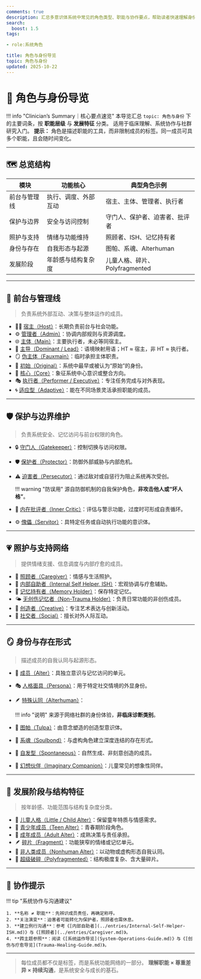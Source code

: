 ```yaml
---
comments: true
description: 汇总多意识体系统中常见的角色类型、职能与协作要点，帮助读者快速理解身份分工与演变关系。
search:
  boost: 1.5
tags:

- role:系统角色

title: 角色与身份导览
topic: 角色与身份
updated: 2025-10-22
---
```


# 🧩 角色与身份导览

!!! info "Clinician’s Summary｜核心要点速览"
    本导览汇总 `topic: 角色与身份` 下的主要词条，按 **职能层级** 与 **发展特征** 分类。
    适用于临床理解、系统协作与社群研究入门。
    **提示：** 角色是描述职能的工具，而非限制成员的标签。同一成员可具多个职能，且会随时间变化。

---

## 🗺️ 总览结构

| 模块 | 功能核心 | 典型角色示例 |
|------|-----------|---------------|
| 前台与管理线 | 执行、调度、外部互动 | 宿主、主体、管理者、执行者 |
| 保护与边界 | 安全与访问控制 | 守门人、保护者、迫害者、批评者 |
| 照护与支持 | 情绪与功能维持 | 照顾者、ISH、记忆持有者 |
| 身份与存在 | 自我形态与起源 | 图帕、系魂、Alterhuman |
| 发展阶段 | 年龄感与结构复杂度 | 儿童人格、碎片、Polyfragmented |

---

## 🧭 前台与管理线

> 负责系统外部互动、决策与整体运作的成员。

- 🧑‍💼 [宿主（Host）](../entries/Host.md)：长期负责前台与社会功能。
- ⚙️ [管理者（Admin）](../entries/Admin.md)：协调内部规则与资源调度。
- 🌐 [主体（Main）](../entries/Main.md)：主要执行者，未必等同宿主。
- 🧭 [主导（Dominant / Lead）](../entries/Dominant-Lead.md)：语境映射用语；HT ≈ 宿主，非 HT ≈ 执行者。
- 🪞 [伪主体（Fauxmain）](../entries/Fauxmain.md)：临时承担主体职责。
- 🌱 [初始（Original）](../entries/Original.md)：系统中最早或被认为“原始”的身份。
- 💠 [核心（Core）](../entries/Core.md)：象征系统中心意识或整合方向。
- 🎭 [执行者（Performer / Executive）](../entries/Performer-Executive.md)：专注任务完成与对外表现。
- 🌀 [适应型（Adaptive）](../entries/Adaptive.md)：能在不同场景灵活承担职能的成员。

---

## 🛡️ 保护与边界维护

> 负责系统安全、记忆访问与前台权限的角色。

- 🔒 [守门人（Gatekeeper）](../entries/Gatekeeper.md)：控制切换与访问权限。
- 🛡️ [保护者（Protector）](../entries/Protector.md)：防御外部威胁与内部危机。
- ⚠️ [迫害者（Persecutor）](../entries/Persecutor.md)：通过敌对或自惩行为阻止系统再次受创。

  !!! warning "防误用"
      源自防御机制的自我保护角色，**非攻击他人或“坏人格”**。

- 🧩 [内在批评者（Inner Critic）](../entries/Inner-Critic.md)：评估与警示功能，过度时可形成自责循环。
- ⚙️ [傀儡（Servitor）](../entries/Servitor.md)：具特定任务或自动执行功能的意识体。

---

## 💗 照护与支持网络

> 提供情绪支援、信息调度与内部疗愈的成员。

- 🤝 [照顾者（Caregiver）](../entries/Caregiver.md)：情感与生活照护。
- 🧭 [内部自助者（Internal Self Helper, ISH）](../entries/Internal-Self-Helper-ISH.md)：宏观协调与疗愈辅助。
- 🧠 [记忆持有者（Memory Holder）](../entries/Memory-Holder.md)：保存特定记忆。
- 🌤️ [无创伤记忆者（Non-Trauma Holder）](../entries/Non-Trauma-Holder.md)：负责日常功能的非创伤成员。
- 🎨 [创造者（Creative）](../entries/Creative.md)：专注艺术表达与创新活动。
- 💬 [社交者（Social）](../entries/Social.md)：擅长对外人际互动。

---

## 🪞 身份与存在形式

> 描述成员的自我认同与起源形态。

- 🧍 [成员（Alter）](../entries/Alter.md)：具独立意识与记忆访问的单元。
- 🎭 [人格面具（Persona）](../entries/Persona.md)：用于特定社交情境的外显身份。
- 🪶 [特殊认同（Alterhuman）](../entries/Alterhuman.md)：

  !!! info "说明"
      来源于网络社群的身份体验，**非临床诊断类别**。

- 🌸 [图帕（Tulpa）](../entries/Tulpa.md)：由意念塑造的创造型意识体。
- 🔗 [系魂（Soulbond）](../entries/Soulbond.md)：与虚构角色建立深度连结的存在形式。
- 💫 [自发型（Spontaneous）](../entries/Spontaneous.md)：自然生成、非刻意创造的成员。
- 🧒 [幻想伙伴（Imaginary Companion）](../entries/Imaginary-Companion.md)：儿童常见的想象性同伴。

---

## 🌱 发展阶段与结构特征

> 按年龄感、功能范围与结构复杂度分类。

- 🧸 [儿童人格（Little / Child Alter）](../entries/Child-Alter.md)：保留童年特质与情感需求。
- 🎒 [青少年成员（Teen Alter）](../entries/Teen-Alter.md)：青春期阶段角色。
- 🧑 [成年成员（Adult Alter）](../entries/Adult-Alter.md)：成熟决策与责任承担。
- 🪶 [碎片（Fragment）](../entries/Fragment.md)：功能狭窄的情绪或记忆单元。
- 🐉 [非人类成员（Nonhuman Alter）](../entries/Nonhuman-Alter.md)：以动物或虚构形态自我认同。
- 🧩 [超级破碎（Polyfragmented）](../entries/Polyfragmented.md)：结构极度复杂、含大量碎片。

---

## 🤝 协作提示

!!! tip "系统协作与沟通建议"

    1. **名称 ≠ 职能**：先辨识成员责任，再确定称呼。
    2. **关注演变**：迫害者可能转化为保护者，照顾者也需休息。
    3. **建立例行沟通**：参考《[内部自助者](../entries/Internal-Self-Helper-ISH.md)》与《[照顾者](../entries/Caregiver.md)》。
    4. **跨主题参照**：阅读《[系统运作导览](System-Operations-Guide.md)》与《[创伤与疗愈导览](Trauma-Healing-Guide.md)》。

---

> 每位成员都不仅是标签，而是系统功能网络的一部分。
> **理解职能 × 尊重差异 × 持续沟通**，是系统安全与成长的基石。
